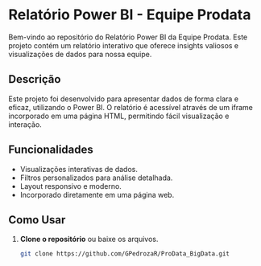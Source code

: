 # Relatório Power BI - Equipe Prodata

Bem-vindo ao repositório do Relatório Power BI da Equipe Prodata. Este projeto contém um relatório interativo que oferece insights valiosos e visualizações de dados para nossa equipe.

## Descrição

Este projeto foi desenvolvido para apresentar dados de forma clara e eficaz, utilizando o Power BI. O relatório é acessível através de um iframe incorporado em uma página HTML, permitindo fácil visualização e interação.

## Funcionalidades

- Visualizações interativas de dados.
- Filtros personalizados para análise detalhada.
- Layout responsivo e moderno.
- Incorporado diretamente em uma página web.

## Como Usar

1. **Clone o repositório** ou baixe os arquivos.
   ```bash
   git clone https://github.com/GPedrozaR/ProData_BigData.git
